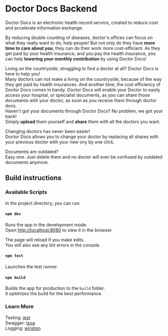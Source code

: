 # Doctor Docs Backend

Doctor Docs is an electronic health record service, created to reduce cost and accelerate information exchange.

By reducing double counting of diseases, doctor's offices can focus on what they really want to do, help people!
But not only do they have **more time to care about you**, they can do their work more cost-efficient. As they get paid
by
your health insurance, and you pay the health insurance, you can help **lowering your monthly contribution** by using
Doctor Docs!

Living on the countryside, struggling to find a doctor at all? Doctor Docs is here to help you!  
Many doctors can not make a living on the countryside, because of the way they get paid by health insurances.
And another time, the cost efficiency of Doctor Docs comes in handy. Doctor Docs will enable your Doctor to easily
access your hospital, or specialist documents, as you can share those documents with your doctor, as soon as you receive
them through doctor docs.  
Haven't got your documents through Doctor Docs? No problem, we got your back!  
Simply **upload** them yourself and **share** them with all the doctors you want.

Changing doctors has never been easier!  
Doctor Docs allows you to change your doctor by replacing all shares with your previous doctor with your new ony by one
click.

Documents are outdated?  
Easy one. Just delete them and no doctor will ever be confused by outdated documents anymore.

## Build instructions

### Available Scripts

In the project directory, you can run:

#### `npm dev`

Runs the app in the development mode.  
Open [http://localhost:8080](http://localhost:8080) to view it in the browser.

The page will reload if you make edits.  
You will also see any lint errors in the console.

#### `npm test`

Launches the test runner.

#### `npm build`

Builds the app for production to the `build` folder.  
It optimizes the build for the best performance.

### Learn More

Testing: [jest](https://jestjs.io/docs/getting-started)  
Swagger: [tsoa](https://tsoa-community.github.io/docs/live-reloading.html)  
Logging: [winston](https://github.com/winstonjs/winston#table-of-contents)  